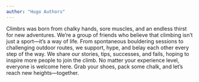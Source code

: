 ```yaml
---
author: "Hugo Authors" 
---
```


Climbrs was born from chalky hands, sore muscles, and an endless thirst for new adventures. We’re a group of friends who believe that climbing isn’t just a sport—it’s a way of life. From spontaneous bouldering sessions to challenging outdoor routes, we support, hype, and belay each other every step of the way.
We share our stories, tips, successes, and fails, hoping to inspire more people to join the climb. No matter your experience level, everyone is welcome here. Grab your shoes, pack some chalk, and let’s reach new heights—together.